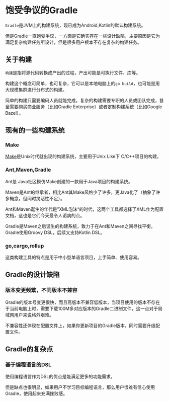 # 饱受争议的Gradle

`Gradle`是JVM上的构建系统，现已成为Android,Kotlin的默认构建系统。

但是Gradle一直饱受争议，一方面是它确实存在一些设计缺陷，主要原因是它为满足复杂构建任务所设计，但是很多用户根本不存在复杂的构建任务。

## 关于构建

`构建`是指将源代码转换成产出的过程，产出可能是可执行文件、库等。

构建这个概念可简单，也可复杂，它可以是本地电脑上的`go build`，也可能是用大规模集群进行分布式的构建。

简单的构建只需要编码人员就能完成，复杂的构建需要专职的人员或团队完成，甚至需要购买商业服务（比如Gradle Enterprise）或者定制构建系统（比如Google Bazel）。

## 现有的一些构建系统

### Make

[Make](https://en.wikipedia.org/wiki/Make_(software))是Unix时代就出现的构建系统，主要用于Unix Like下 C/C++项目的构建。

### Ant,Maven,Gradle

Ant是 Java社区模仿Make创建的一款用于Java项目的构建系统。

Maven是Ant的继承者，相比Ant其Make风格少了许多，更Java化了（抽象了许多概念，但同时灵活性不足）。

Ant和Maven诞生的年代是”XML泡沫“的时代，这两个工具都选择了XML作为配置文档，这也是它们今天最令人诟病的点。

Gradle是Maven之后诞生的构建系统，致力于在Ant和Maven之间寻找平衡。Gradle使用Groovy DSL，后续又支持Kotlin DSL。

### go,cargo,rollup

这类构建工具的特点是用于中小型单语言项目，上手简单、使用容易。

## Gradle的设计缺陷

### 版本变更频繁，不同版本不兼容

Gradle的版本号变更很快，而且高版本不兼容低版本，当项目使用的版本不存在于当前电脑上时，需要下载100M多对应版本的Gradle二进制文件，这一点对于局域网用户来说格外艰难。

不兼容性还体现在配置文件上，如果你更新项目的Gradle版本，同时需要升级配置文件。

## Gradle的复杂点

### 基于编程语言的DSL

使用编程语言作为DSL的优点是能满足更多的功能需求。

但是缺点也很明显，如果用户不学习目标编程语言，那么用户很难有信心使用Gradle，使用起来充满挫败感。

